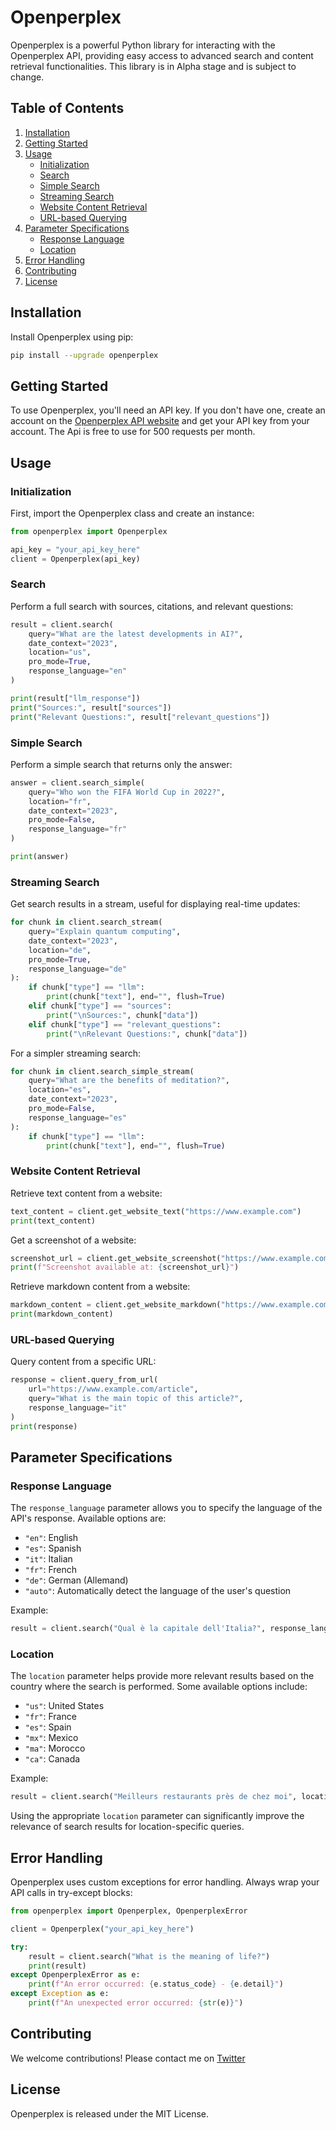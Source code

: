 # Openperplex

Openperplex is a powerful Python library for interacting with the Openperplex API, providing easy access to advanced search and content retrieval functionalities.
This library is in Alpha stage and is subject to change.
## Table of Contents

1. [Installation](#installation)
2. [Getting Started](#getting-started)
3. [Usage](#usage)
   - [Initialization](#initialization)
   - [Search](#search)
   - [Simple Search](#simple-search)
   - [Streaming Search](#streaming-search)
   - [Website Content Retrieval](#website-content-retrieval)
   - [URL-based Querying](#url-based-querying)
4. [Parameter Specifications](#parameter-specifications)
   - [Response Language](#response-language)
   - [Location](#location)
5. [Error Handling](#error-handling)
6. [Contributing](#contributing)
7. [License](#license)

## Installation

Install Openperplex using pip:

```bash
pip install --upgrade openperplex
```

## Getting Started

To use Openperplex, you'll need an API key. If you don't have one, create an account on the [Openperplex API website](https://api.openperplex.com) and get your API key from your account. 
The Api is free to use for 500 requests per month.

## Usage

### Initialization

First, import the Openperplex class and create an instance:

```python
from openperplex import Openperplex

api_key = "your_api_key_here"
client = Openperplex(api_key)
```

### Search

Perform a full search with sources, citations, and relevant questions:

```python
result = client.search(
    query="What are the latest developments in AI?",
    date_context="2023",
    location="us",
    pro_mode=True,
    response_language="en"
)

print(result["llm_response"])
print("Sources:", result["sources"])
print("Relevant Questions:", result["relevant_questions"])
```

### Simple Search

Perform a simple search that returns only the answer:

```python
answer = client.search_simple(
    query="Who won the FIFA World Cup in 2022?",
    location="fr",
    date_context="2023",
    pro_mode=False,
    response_language="fr"
)

print(answer)
```

### Streaming Search

Get search results in a stream, useful for displaying real-time updates:

```python
for chunk in client.search_stream(
    query="Explain quantum computing",
    date_context="2023",
    location="de",
    pro_mode=True,
    response_language="de"
):
    if chunk["type"] == "llm":
        print(chunk["text"], end="", flush=True)
    elif chunk["type"] == "sources":
        print("\nSources:", chunk["data"])
    elif chunk["type"] == "relevant_questions":
        print("\nRelevant Questions:", chunk["data"])
```

For a simpler streaming search:

```python
for chunk in client.search_simple_stream(
    query="What are the benefits of meditation?",
    location="es",
    date_context="2023",
    pro_mode=False,
    response_language="es"
):
    if chunk["type"] == "llm":
        print(chunk["text"], end="", flush=True)
```

### Website Content Retrieval

Retrieve text content from a website:

```python
text_content = client.get_website_text("https://www.example.com")
print(text_content)
```

Get a screenshot of a website:

```python
screenshot_url = client.get_website_screenshot("https://www.example.com")
print(f"Screenshot available at: {screenshot_url}")
```

Retrieve markdown content from a website:

```python
markdown_content = client.get_website_markdown("https://www.example.com")
print(markdown_content)
```

### URL-based Querying

Query content from a specific URL:

```python
response = client.query_from_url(
    url="https://www.example.com/article",
    query="What is the main topic of this article?",
    response_language="it"
)
print(response)
```

## Parameter Specifications

### Response Language

The `response_language` parameter allows you to specify the language of the API's response. Available options are:

- `"en"`: English
- `"es"`: Spanish
- `"it"`: Italian
- `"fr"`: French
- `"de"`: German (Allemand)
- `"auto"`: Automatically detect the language of the user's question

Example:
```python
result = client.search("Qual è la capitale dell'Italia?", response_language="it")
```

### Location

The `location` parameter helps provide more relevant results based on the country where the search is performed. Some available options include:

- `"us"`: United States
- `"fr"`: France
- `"es"`: Spain
- `"mx"`: Mexico
- `"ma"`: Morocco
- `"ca"`: Canada

Example:
```python
result = client.search("Meilleurs restaurants près de chez moi", location="fr", response_language="fr")
```

Using the appropriate `location` parameter can significantly improve the relevance of search results for location-specific queries.

## Error Handling

Openperplex uses custom exceptions for error handling. Always wrap your API calls in try-except blocks:

```python
from openperplex import Openperplex, OpenperplexError

client = Openperplex("your_api_key_here")

try:
    result = client.search("What is the meaning of life?")
    print(result)
except OpenperplexError as e:
    print(f"An error occurred: {e.status_code} - {e.detail}")
except Exception as e:
    print(f"An unexpected error occurred: {str(e)}")
```

## Contributing

We welcome contributions! Please contact me on [Twitter](https://x.com/KhazzanYassine)

## License

Openperplex is released under the MIT License.